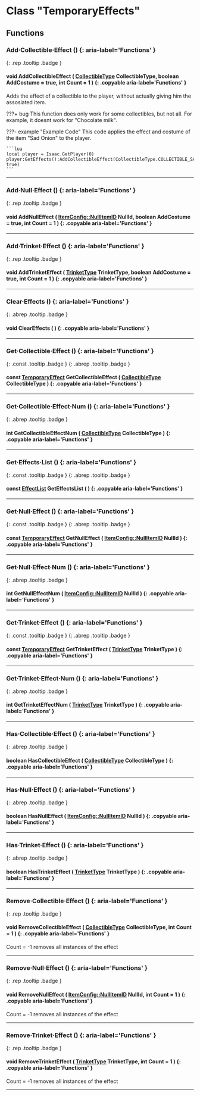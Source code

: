# Class "TemporaryEffects"
## Functions
### Add·Collectible·Effect () {: aria-label='Functions' }
[ ](#){: .rep .tooltip .badge }
#### void AddCollectibleEffect ( [CollectibleType](enums/CollectibleType.md) CollectibleType, boolean AddCostume = true, int Count = 1 ) {: .copyable aria-label='Functions' }
Adds the effect of a collectible to the player, without actually giving him the assosiated item.

???+ bug
    This function does only work for some collectibles, but not all. For example, it doesnt work for "Chocolate milk".

???- example "Example Code"
    This code applies the effect and costume of the item "Sad Onion" to the player.

    ```lua
    local player = Isaac.GetPlayer(0)
    player:GetEffects():AddCollectibleEffect(CollectibleType.COLLECTIBLE_SAD_ONION, true)
    ```
___ 
### Add·Null·Effect () {: aria-label='Functions' }
[ ](#){: .rep .tooltip .badge }
#### void AddNullEffect ( [ItemConfig::NullItemID](ItemConfig_Item.md) NullId, boolean AddCostume = true, int Count = 1 ) {: .copyable aria-label='Functions' }

___ 
### Add·Trinket·Effect () {: aria-label='Functions' }
[ ](#){: .rep .tooltip .badge }
#### void AddTrinketEffect ( [TrinketType](enums/TrinketType.md) TrinketType, boolean AddCostume = true, int Count = 1 ) {: .copyable aria-label='Functions' }

___ 
### Clear·Effects () {: aria-label='Functions' }
[ ](#){: .abrep .tooltip .badge }
#### void ClearEffects ( ) {: .copyable aria-label='Functions' }

___ 
### Get·Collectible·Effect () {: aria-label='Functions' }
[ ](#){: .const .tooltip .badge } [ ](#){: .abrep .tooltip .badge }
#### const [TemporaryEffect](TemporaryEffect.md) GetCollectibleEffect ( [CollectibleType](enums/CollectibleType.md) CollectibleType ) {: .copyable aria-label='Functions' }

___ 
### Get·Collectible·Effect·Num () {: aria-label='Functions' }
[ ](#){: .abrep .tooltip .badge }
#### int GetCollectibleEffectNum ( [CollectibleType](enums/CollectibleType.md) CollectibleType ) {: .copyable aria-label='Functions' }

___ 
### Get·Effects·List () {: aria-label='Functions' }
[ ](#){: .const .tooltip .badge } [ ](#){: .abrep .tooltip .badge }
#### const [EffectList](CppContainer_Vector_EffectList.md) GetEffectsList ( ) {: .copyable aria-label='Functions' }

___ 
### Get·Null·Effect () {: aria-label='Functions' }
[ ](#){: .const .tooltip .badge } [ ](#){: .abrep .tooltip .badge }
#### const [TemporaryEffect](TemporaryEffect.md) GetNullEffect ( [ItemConfig::NullItemID](ItemConfig_Item.md) NullId ) {: .copyable aria-label='Functions' }

___ 
### Get·Null·Effect·Num () {: aria-label='Functions' }
[ ](#){: .abrep .tooltip .badge }
#### int GetNullEffectNum ( [ItemConfig::NullItemID](ItemConfig_Item.md) NullId ) {: .copyable aria-label='Functions' }

___ 
### Get·Trinket·Effect () {: aria-label='Functions' }
[ ](#){: .const .tooltip .badge } [ ](#){: .abrep .tooltip .badge }
#### const [TemporaryEffect](TemporaryEffect.md) GetTrinketEffect ( [TrinketType](enums/TrinketType.md) TrinketType ) {: .copyable aria-label='Functions' }

___ 
### Get·Trinket·Effect·Num () {: aria-label='Functions' }
[ ](#){: .abrep .tooltip .badge }
#### int GetTrinketEffectNum ( [TrinketType](enums/TrinketType.md) TrinketType ) {: .copyable aria-label='Functions' }

___ 
### Has·Collectible·Effect () {: aria-label='Functions' }
[ ](#){: .abrep .tooltip .badge }
#### boolean HasCollectibleEffect ( [CollectibleType](enums/CollectibleType.md) CollectibleType ) {: .copyable aria-label='Functions' }

___ 
### Has·Null·Effect () {: aria-label='Functions' }
[ ](#){: .abrep .tooltip .badge }
#### boolean HasNullEffect ( [ItemConfig::NullItemID](ItemConfig_Item.md) NullId ) {: .copyable aria-label='Functions' }

___ 
### Has·Trinket·Effect () {: aria-label='Functions' }
[ ](#){: .abrep .tooltip .badge }
#### boolean HasTrinketEffect ( [TrinketType](enums/TrinketType.md) TrinketType ) {: .copyable aria-label='Functions' }

___ 
### Remove·Collectible·Effect () {: aria-label='Functions' }
[ ](#){: .rep .tooltip .badge }
#### void RemoveCollectibleEffect ( [CollectibleType](enums/CollectibleType.md) CollectibleType, int Count = 1 ) {: .copyable aria-label='Functions' }
Count = -1 removes all instances of the effect
___ 
### Remove·Null·Effect () {: aria-label='Functions' }
[ ](#){: .rep .tooltip .badge }
#### void RemoveNullEffect ( [ItemConfig::NullItemID](ItemConfig_Item.md) NullId, int Count = 1 ) {: .copyable aria-label='Functions' }
Count = -1 removes all instances of the effect
___ 
### Remove·Trinket·Effect () {: aria-label='Functions' }
[ ](#){: .rep .tooltip .badge }
#### void RemoveTrinketEffect ( [TrinketType](enums/TrinketType.md) TrinketType, int Count = 1 ) {: .copyable aria-label='Functions' }
Count = -1 removes all instances of the effect
___ 
